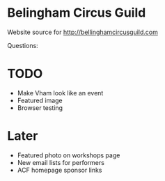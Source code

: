 Belingham Circus Guild
======================

Website source for http://bellinghamcircusguild.com

Questions:


# TODO

* Make Vham look like an event
* Featured image
* Browser testing

# Later

* Featured photo on workshops page
* New email lists for performers
* ACF homepage sponsor links
